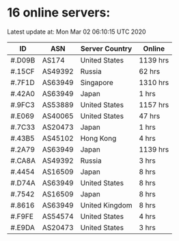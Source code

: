 # 16 online servers:

Latest update at: Mon Mar 02 06:10:15 UTC 2020

| ID | ASN | Server Country | Online |
| -- | --- | -------------- | ------ |
| #.D09B | AS174 | United States | 1139 hrs |
| #.15CF | AS49392 | Russia | 62 hrs |
| #.7F1D | AS63949 | Singapore | 1310 hrs |
| #.42A0 | AS63949 | Japan | 1 hrs |
| #.9FC3 | AS53889 | United States | 1157 hrs |
| #.E069 | AS40065 | United States | 47 hrs |
| #.7C33 | AS20473 | Japan | 1 hrs |
| #.43B5 | AS45102 | Hong Kong | 4 hrs |
| #.2A79 | AS63949 | Japan | 1139 hrs |
| #.CA8A | AS49392 | Russia | 3 hrs |
| #.4454 | AS16509 | Japan | 8 hrs |
| #.D74A | AS63949 | United States | 8 hrs |
| #.7542 | AS16509 | Japan | 8 hrs |
| #.8616 | AS63949 | United Kingdom | 8 hrs |
| #.F9FE | AS54574 | United States | 4 hrs |
| #.E9DA | AS20473 | United States | 3 hrs |

